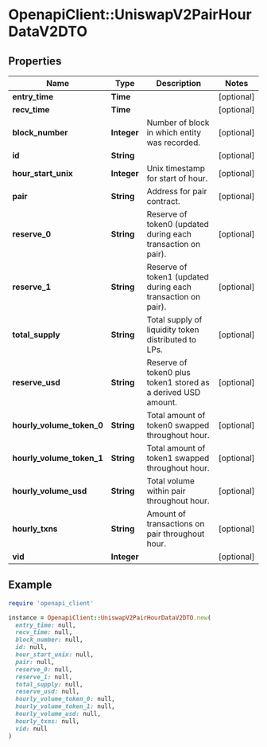 # OpenapiClient::UniswapV2PairHourDataV2DTO

## Properties

| Name | Type | Description | Notes |
| ---- | ---- | ----------- | ----- |
| **entry_time** | **Time** |  | [optional] |
| **recv_time** | **Time** |  | [optional] |
| **block_number** | **Integer** | Number of block in which entity was recorded. | [optional] |
| **id** | **String** |  | [optional] |
| **hour_start_unix** | **Integer** | Unix timestamp for start of hour. | [optional] |
| **pair** | **String** | Address for pair contract. | [optional] |
| **reserve_0** | **String** | Reserve of token0 (updated during each transaction on pair). | [optional] |
| **reserve_1** | **String** | Reserve of token1 (updated during each transaction on pair). | [optional] |
| **total_supply** | **String** | Total supply of liquidity token distributed to LPs. | [optional] |
| **reserve_usd** | **String** | Reserve of token0 plus token1 stored as a derived USD amount. | [optional] |
| **hourly_volume_token_0** | **String** | Total amount of token0 swapped throughout hour. | [optional] |
| **hourly_volume_token_1** | **String** | Total amount of token1 swapped throughout hour. | [optional] |
| **hourly_volume_usd** | **String** | Total volume within pair throughout hour. | [optional] |
| **hourly_txns** | **String** | Amount of transactions on pair throughout hour. | [optional] |
| **vid** | **Integer** |  | [optional] |

## Example

```ruby
require 'openapi_client'

instance = OpenapiClient::UniswapV2PairHourDataV2DTO.new(
  entry_time: null,
  recv_time: null,
  block_number: null,
  id: null,
  hour_start_unix: null,
  pair: null,
  reserve_0: null,
  reserve_1: null,
  total_supply: null,
  reserve_usd: null,
  hourly_volume_token_0: null,
  hourly_volume_token_1: null,
  hourly_volume_usd: null,
  hourly_txns: null,
  vid: null
)
```

